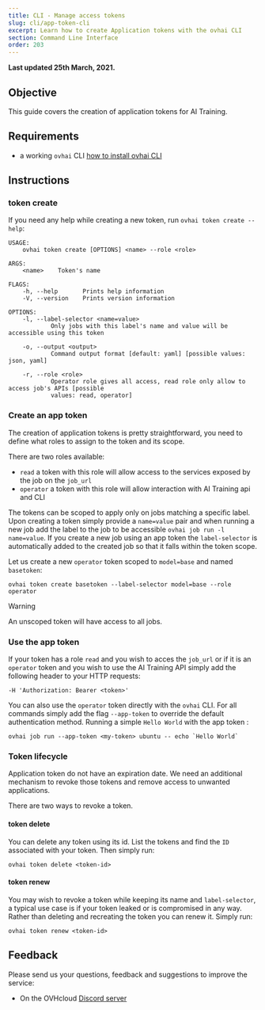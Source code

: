 ```yaml
---
title: CLI - Manage access tokens
slug: cli/app-token-cli
excerpt: Learn how to create Application tokens with the ovhai CLI
section: Command Line Interface
order: 203
---
```


**Last updated 25th March, 2021.**

## Objective

This guide covers the creation of application tokens for AI Training.

## Requirements

-   a working `ovhai` CLI [how to install ovhai CLI](https://docs.ovh.com/ca/en/publiccloud/ai/cli/install-client)

## Instructions

### token create

If you need any help while creating a new token, run `ovhai token create --help`:

``` {.console}
USAGE:
    ovhai token create [OPTIONS] <name> --role <role>

ARGS:
    <name>    Token's name

FLAGS:
    -h, --help       Prints help information
    -V, --version    Prints version information

OPTIONS:
    -l, --label-selector <name=value>
            Only jobs with this label's name and value will be accessible using this token

    -o, --output <output>
            Command output format [default: yaml] [possible values: json, yaml]

    -r, --role <role>
            Operator role gives all access, read role only allow to access job's APIs [possible
            values: read, operator]
```

### Create an app token

The creation of application tokens is pretty straightforward, you need to define what roles to assign to the token and its scope.

There are two roles available:
- `read` a token with this role will allow access to the services exposed by the job on the `job_url`
- `operator` a token with this role will allow interaction with AI Training api and CLI

The tokens can be scoped to apply only on jobs matching a specific label.
Upon creating a token simply provide a `name=value` pair and when running a new job add the label to the job to be accessible `ovhai job run -l name=value`.
If you create a new job using an app token the `label-selector` is automatically added to the created job so that it falls within the token scope.

Let us create a new `operator` token scoped to `model=base` and named `basetoken`:

``` {.console}
ovhai token create basetoken --label-selector model=base --role operator
```

> [!warning]
> An unscoped token will have access to all jobs.

### Use the app token

If your token has a role `read` and you wish to acces the `job_url` or if it is an `operator` token and you wish to use the AI Training API simply add the following header to your HTTP requests:

``` {.console}
-H 'Authorization: Bearer <token>'
```

You can also use the `operator` token directly with the `ovhai` CLI.
For all commands simply add the flag `--app-token` to override the default authentication method.
Running a simple `Hello World` with the app token :

``` {.console}
ovhai job run --app-token <my-token> ubuntu -- echo `Hello World`
```

### Token lifecycle

Application token do not have an expiration date.
We need an additional mechanism to revoke those tokens and remove access to unwanted applications.

There are two ways to revoke a token.

#### token delete

You can delete any token using its id. List the tokens and find the `ID` associated with your token.
Then simply run:

``` {.console}
ovhai token delete <token-id>
```

#### token renew

You may wish to revoke a token while keeping its name and `label-selector`, a typical use case is if your token leaked or is compromised in any way.
Rather than deleting and recreating the token you can renew it. Simply run:

``` {.console}
ovhai token renew <token-id>
```

## Feedback 

Please send us your questions, feedback and suggestions to improve the service:

- On the OVHcloud [Discord server](https://discord.com/invite/vXVurFfwe9) 
